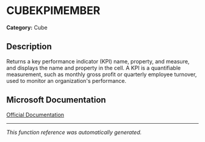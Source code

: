# CUBEKPIMEMBER

**Category:** Cube

## Description
Returns a key performance indicator (KPI) name, property, and measure, and displays the name and property in the cell. A KPI is a quantifiable measurement, such as monthly gross profit or quarterly employee turnover, used to monitor an organization's performance.

## Microsoft Documentation
[Official Documentation](https://support.microsoft.com//en-us/office/cubekpimember-function-744608bf-2c62-42cd-b67a-a56109f4b03b)

---
*This function reference was automatically generated.*
